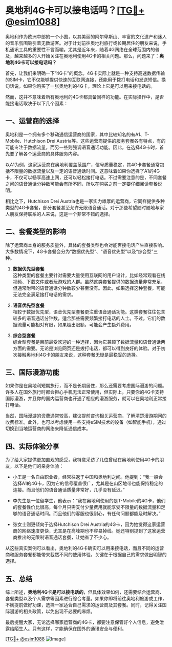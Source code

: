 # 奥地利4G卡可以接电话吗？[[TG💪+ @esim1088](https://t.me/s/esim1088)]

奥地利作为欧洲中部的一个小国，以其美丽的阿尔卑斯山、丰富的文化遗产和迷人的音乐氛围吸引着无数游客。对于计划前往奥地利旅行或长期居住的朋友来说，手机通讯工具的重要性不言而喻。尤其是近年来，随着4G网络在全球范围内的普及，越来越多的人开始关注在奥地利使用4G卡的相关问题。那么，问题来了：**奥地利4G卡可以接电话吗？**

首先，让我们来明确一下“4G卡”的概念。4G卡实际上就是一种支持高速数据传输的SIM卡，它不仅能够提供快速的互联网连接，还能用于拨打电话和发送短信。换句话说，如果你购买了一张奥地利的4G卡，理论上它是可以用来接电话的。

然而，这并不意味着所有奥地利的4G卡都具备同样的功能。在实际操作中，是否能接电话取决于以下几个因素：

## 一、运营商的选择

奥地利是一个拥有多个移动通信运营商的国家，其中比较知名的有A1、T-Mobile、Hutchison Drei Austria等。这些运营商提供的服务套餐各有特点，有的可能专注于数据流量，而另一些则强调语音通话功能。因此，在选择4G卡时，首先要了解各个运营商的具体服务内容。

以A1为例，这家运营商在奥地利覆盖范围广，信号质量稳定，其4G卡套餐通常包括不限量的数据流量以及一定的语音通话时间。这意味着如果你选择了A1的4G卡，不仅可以畅享高速上网，还可以轻松接打电话。不过需要注意的是，不同套餐之间的语音通话分钟数可能会有所不同，所以在购买之前一定要仔细阅读套餐说明。

相比之下，Hutchison Drei Austria也是一家实力雄厚的运营商，它同样提供多种类型的4G卡套餐，部分套餐甚至允许无限语音通话。对于那些希望随时随地与家人朋友保持联系的人来说，这是一个非常不错的选择。

## 二、套餐类型的影响

除了运营商本身的服务质量外，具体的套餐类型也会对能否接电话产生直接影响。大多数情况下，4G卡套餐会分为“数据优先型”、“语音优先型”以及“综合型”三种。

1. **数据优先型套餐**  
   这种类型的套餐主要针对需要大量使用互联网的用户设计，比如经常观看在线视频、下载文件或者玩游戏的人群。虽然这类套餐提供的数据流量非常充足，但通常附带的语音通话分钟数较少甚至没有。因此，如果选择这种套餐，可能无法完全满足接打电话的需求。

2. **语音优先型套餐**  
   相较于数据优先型，语音优先型套餐更注重语音通话功能。这类套餐往往包含较多的语音通话分钟数，适合那些需要频繁接打电话的人士。不过，它们的数据流量可能相对有限，如果超出限额，可能会产生额外费用。

3. **综合型套餐**  
   综合型套餐是目前最受欢迎的一种选择，因为它兼顾了数据流量和语音通话两方面的需要。无论是浏览网页还是拨打电话，都可以得到良好的体验。对于初次接触奥地利4G卡的朋友来说，这种套餐无疑是最稳妥的选择。

## 三、国际漫游功能

如果你是在奥地利短期旅行，而不是长期居住，那么还需要考虑国际漫游的问题。许多人在国外旅行时都会担心手机无法正常使用，但实际上，只要你的4G卡支持国际漫游，并且你的国内运营商也开通了相应的漫游服务，就可以在奥地利正常接打电话。

当然，国际漫游的资费通常较高，建议提前咨询相关运营商，了解清楚漫游期间的收费标准。此外，也可以考虑使用一些支持eSIM技术的设备（如智能手机），通过切换到当地运营商的网络来降低通信成本。

## 四、实际体验分享

为了给大家提供更加直观的感受，我特意采访了几位曾经在奥地利使用4G卡的朋友，以下是他们的亲身体验：

- 小王是一名自由职业者，经常往返于中国和奥地利之间。他提到：“我一般会选择A1的4G卡，因为它的信号覆盖很广，尤其是在山区地带也能保持稳定的连接。而且他们的语音通话质量非常好，几乎没有延迟。”

- 李先生是一位留学生，他表示：“我在奥地利使用的是T-Mobile的4G卡，他们的套餐性价比很高，每个月只需支付少量费用就能享受不限量的数据流量和足够的语音通话时间。而且他们的客服也很耐心，有任何问题都能及时解决。”

- 张女士则更倾向于选择Hutchison Drei Austria的4G卡，因为她觉得这家运营商的网络速度更快，尤其是在高峰期也不容易掉线。她还特别提到了这家运营商推出的无限制语音通话套餐，让她省了不少心。

从这些真实案例可以看出，奥地利的4G卡确实可以用来接电话，而且不同的运营商和服务套餐都能带来截然不同的使用体验。关键在于根据自己的需求做出明智的选择。

## 五、总结

综上所述，**奥地利4G卡是可以接电话的**，但具体效果如何，还需要结合运营商、套餐类型以及个人需求等因素进行综合考量。如果你即将前往奥地利旅游或工作，不妨提前做好功课，选择一家适合自己需求的运营商及其套餐。同时，记得关注国际漫游的相关政策，以免出现不必要的麻烦。

最后提醒大家，无论选择哪家运营商的4G卡，都要注意保管好个人信息，避免泄露给陌生人。只有这样，才能确保在国外的通讯安全与便利。

[[TG💪+ @esim1088](https://t.me/s/esim1088) ![Image](https://i.postimg.cc/4NQfJmqS/Snipaste-2025-05-13-00-14-12.png)]